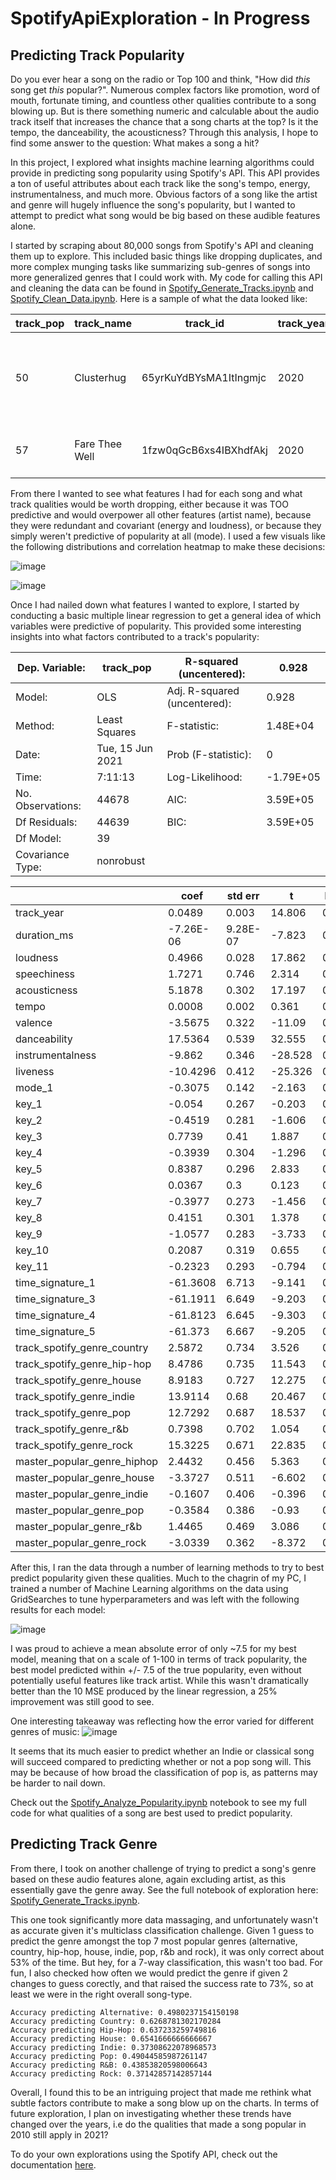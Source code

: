 # SpotifyApiExploration - In Progress

## Predicting Track Popularity
Do you ever hear a song on the radio or Top 100 and think, "How did *this* song get *this* popular?". Numerous complex factors like promotion, word of mouth, fortunate timing, and countless other qualities contribute to a song blowing up. But is there something numeric and calculable about the audio track itself that increases the chance that a song charts at the top? Is it the tempo, the danceability, the acousticness? Through this analysis, I hope to find some answer to the question: What makes a song a hit?

In this project, I explored what insights machine learning algorithms could provide in predicting song popularity using Spotify's API. This API provides a ton of useful attributes about each track like the song's tempo, energy, instrumentalness, and much more. Obvious factors of a song like the artist and genre will hugely influence the song's popularity, but I wanted to attempt to predict what song would be big based on these audible features alone.

I started by scraping about 80,000 songs from Spotify's API and cleaning them up to explore. This included basic things like dropping duplicates, and more complex munging tasks like summarizing sub-genres of songs into more generalized genres that I could work with. My code for calling this API and cleaning the data can be found in [Spotify_Generate_Tracks.ipynb](https://github.com/ekatnic/SpotifyApiExploration/blob/master/Spotify_Generate_Tracks.ipynb) and [Spotify_Clean_Data.ipynb](https://github.com/ekatnic/SpotifyApiExploration/blob/master/Spotify_Clean_Data.ipynb). Here is a sample of what the data looked like:

| track_pop | track_name     | track_id               | track_year | track_spotify_genre | art_name                            | art_id                 | alb_name   | alb_id                 | art_genre                                           | duration_ms | time_signature | key | loudness | energy | speechiness | acousticness | mode | tempo   | valence | danceability | instrumentalness | liveness | genre_words                                         | master_popular_genre |
|-----------|----------------|------------------------|------------|---------------------|-------------------------------------|------------------------|------------|------------------------|-----------------------------------------------------|-------------|----------------|-----|----------|--------|-------------|--------------|------|---------|---------|--------------|------------------|----------|-----------------------------------------------------|----------------------|
| 50        | Clusterhug     | 65yrKuYdBYsMA1ItIngmjc | 2020       | rock                | I DONT KNOW HOW   BUT THEY FOUND ME | 0Raaw7kr1Vzat4ZvHzjsJR | RAZZMATAZZ | 7q8hYYZgsIQCXibLzwiPll | ['alt z', 'indie   pop', 'modern alternative roc... | 192066      | 4              | 0   | -4.067   | 0.837  | 0.052       | 0.00324      | 1    | 121.901 | 0.23    | 0.476        | 0                | 0.105    | {'alt': 1, 'z':   1, 'indie': 1, 'pop': 1, 'mode... | rock                 |
| 57        | Fare Thee Well | 1fzw0qGcB6xs4IBXhdfAkj | 2020       | rock                | Stone Temple   Pilots               | 2UazAtjfzqBF0Nho2awK4z | Perdida    | 27evZfDFySSv4dcje8afMI | ['alternative   metal', 'alternative rock', 'gru... | 261880      | 4              | 7   | -8.709   | 0.371  | 0.0272      | 0.547        | 1    | 66.853  | 0.196   | 0.431        | 0.0154           | 0.0921   | {'alternative':   2, 'metal': 2, 'rock': 4, 'gru... | rock                 |

From there I wanted to see what features I had for each song and what track qualities would be worth dropping, either because it was TOO predictive and would overpower all other features (artist name), because they were redundant and covariant (energy and loudness), or because they simply weren't predictive of popularity at all (mode). I used a few visuals like the following distributions and correlation heatmap to make these decisions:

![image](https://user-images.githubusercontent.com/25894069/122130209-29ab4c00-cdec-11eb-8fda-e765e54cd7c0.png)

![image](https://user-images.githubusercontent.com/25894069/122130230-2d3ed300-cdec-11eb-86e2-d10e675808f7.png)

Once I had nailed down what features I wanted to explore, I started by conducting a basic multiple linear regression to get a general idea of which variables were predictive of popularity. This provided some interesting insights into what factors contributed to a track's popularity:

| Dep.   Variable:    | track_pop        | R-squared   (uncentered):      | 0.928     |
|---------------------|------------------|--------------------------------|-----------|
| Model:              | OLS              | Adj. R-squared   (uncentered): | 0.928     |
| Method:             | Least Squares    | F-statistic:                   | 1.48E+04  |
| Date:               | Tue, 15 Jun 2021 | Prob (F-statistic):            | 0         |
| Time:               | 7:11:13          | Log-Likelihood:                | -1.79E+05 |
| No.   Observations: | 44678            | AIC:                           | 3.59E+05  |
| Df Residuals:       | 44639            | BIC:                           | 3.59E+05  |
| Df Model:           | 39               |                                |           |
| Covariance   Type:  | nonrobust        |                                |           |

|                             | coef      | std err  | t       | P>\|t\| | [0.025    | 0.975]    |
|-----------------------------|-----------|----------|---------|---------|-----------|-----------|
| track_year                  | 0.0489    | 0.003    | 14.806  | 0       | 0.042     | 0.055     |
| duration_ms                 | -7.26E-06 | 9.28E-07 | -7.823  | 0       | -9.08E-06 | -5.44E-06 |
| loudness                    | 0.4966    | 0.028    | 17.862  | 0       | 0.442     | 0.551     |
| speechiness                 | 1.7271    | 0.746    | 2.314   | 0.021   | 0.264     | 3.19      |
| acousticness                | 5.1878    | 0.302    | 17.197  | 0       | 4.597     | 5.779     |
| tempo                       | 0.0008    | 0.002    | 0.361   | 0.718   | -0.004    | 0.005     |
| valence                     | -3.5675   | 0.322    | -11.09  | 0       | -4.198    | -2.937    |
| danceability                | 17.5364   | 0.539    | 32.555  | 0       | 16.481    | 18.592    |
| instrumentalness            | -9.862    | 0.346    | -28.528 | 0       | -10.54    | -9.184    |
| liveness                    | -10.4296  | 0.412    | -25.326 | 0       | -11.237   | -9.622    |
| mode_1                      | -0.3075   | 0.142    | -2.163  | 0.031   | -0.586    | -0.029    |
| key_1                       | -0.054    | 0.267    | -0.203  | 0.839   | -0.577    | 0.469     |
| key_2                       | -0.4519   | 0.281    | -1.606  | 0.108   | -1.003    | 0.1       |
| key_3                       | 0.7739    | 0.41     | 1.887   | 0.059   | -0.03     | 1.578     |
| key_4                       | -0.3939   | 0.304    | -1.296  | 0.195   | -0.99     | 0.202     |
| key_5                       | 0.8387    | 0.296    | 2.833   | 0.005   | 0.259     | 1.419     |
| key_6                       | 0.0367    | 0.3      | 0.123   | 0.902   | -0.551    | 0.624     |
| key_7                       | -0.3977   | 0.273    | -1.456  | 0.145   | -0.933    | 0.138     |
| key_8                       | 0.4151    | 0.301    | 1.378   | 0.168   | -0.175    | 1.006     |
| key_9                       | -1.0577   | 0.283    | -3.733  | 0       | -1.613    | -0.502    |
| key_10                      | 0.2087    | 0.319    | 0.655   | 0.512   | -0.416    | 0.833     |
| key_11                      | -0.2323   | 0.293    | -0.794  | 0.427   | -0.806    | 0.341     |
| time_signature_1            | -61.3608  | 6.713    | -9.141  | 0       | -74.518   | -48.204   |
| time_signature_3            | -61.1911  | 6.649    | -9.203  | 0       | -74.223   | -48.159   |
| time_signature_4            | -61.8123  | 6.645    | -9.303  | 0       | -74.836   | -48.789   |
| time_signature_5            | -61.373   | 6.667    | -9.205  | 0       | -74.441   | -48.305   |
| track_spotify_genre_country | 2.5872    | 0.734    | 3.526   | 0       | 1.149     | 4.025     |
| track_spotify_genre_hip-hop | 8.4786    | 0.735    | 11.543  | 0       | 7.039     | 9.918     |
| track_spotify_genre_house   | 8.9183    | 0.727    | 12.275  | 0       | 7.494     | 10.342    |
| track_spotify_genre_indie   | 13.9114   | 0.68     | 20.467  | 0       | 12.579    | 15.244    |
| track_spotify_genre_pop     | 12.7292   | 0.687    | 18.537  | 0       | 11.383    | 14.075    |
| track_spotify_genre_r&b     | 0.7398    | 0.702    | 1.054   | 0.292   | -0.636    | 2.116     |
| track_spotify_genre_rock    | 15.3225   | 0.671    | 22.835  | 0       | 14.007    | 16.638    |
| master_popular_genre_hiphop | 2.4432    | 0.456    | 5.363   | 0       | 1.55      | 3.336     |
| master_popular_genre_house  | -3.3727   | 0.511    | -6.602  | 0       | -4.374    | -2.371    |
| master_popular_genre_indie  | -0.1607   | 0.406    | -0.396  | 0.692   | -0.956    | 0.634     |
| master_popular_genre_pop    | -0.3584   | 0.386    | -0.93   | 0.353   | -1.114    | 0.397     |
| master_popular_genre_r&b    | 1.4465    | 0.469    | 3.086   | 0.002   | 0.528     | 2.365     |
| master_popular_genre_rock   | -3.0339   | 0.362    | -8.372  | 0       | -3.744    | -2.324    |

After this, I ran the data through a number of learning methods to try to best predict popularity given these qualities. Much to the chagrin of my PC, I trained a number of Machine Learning algorithms on the data using GridSearches to tune hyperparameters and was left with the following results for each model:

![image](https://user-images.githubusercontent.com/25894069/122119268-d4683e00-cddd-11eb-8099-683732aff735.png)

I was proud to achieve a mean absolute error of only ~7.5 for my best model, meaning that on a scale of 1-100 in terms of track popularity, the best model predicted within +/- 7.5 of the true popularity, even without potentially useful features like track artist. While this wasn't dramatically better than the 10 MSE produced by the linear regression, a 25% improvement was still good to see.

One interesting takeaway was reflecting how the error varied for different genres of music:
![image](https://user-images.githubusercontent.com/25894069/121953776-d618ff80-cd12-11eb-81aa-ee4c8e0a2281.png)

It seems that its much easier to predict whether an Indie or classical song will succeed compared to predicting whether or not a pop song will. This may be because of how broad the classification of pop is, as patterns may be harder to nail down.

Check out the [Spotify_Analyze_Popularity.ipynb](https://github.com/ekatnic/SpotifyApiExploration/blob/master/Spotify_Analyze_Popularity.ipynb) notebook to see my full code for what qualities of a song are best used to predict popularity. 

## Predicting Track Genre
From there, I took on another challenge of trying to predict a song's genre based on these audio features alone, again excluding artist, as this essentially gave the genre away. See the full notebook of exploration here: [Spotify_Generate_Tracks.ipynb](https://github.com/ekatnic/SpotifyApiExploration/blob/master/Spotify_Analyze_Genre.ipynb). 

This one took significantly more data massaging, and unfortunately wasn't as accurate given it's multiclass classification challenge. Given 1 guess to predict the genre amongst the top 7 most popular genres (alternative, country, hip-hop, house, indie, pop, r&b and rock), it was only correct about 53% of the time. But hey, for a 7-way classification, this wasn't too bad. For fun, I also checked how often we would predict the genre if given 2 changes to guess corectly, and that raised the success rate to 73%, so at least we were in the right overall song-type.

```
Accuracy predicting Alternative: 0.4980237154150198
Accuracy predicting Country: 0.6268781302170284
Accuracy predicting Hip-Hop: 0.637233259749816
Accuracy predicting House: 0.6541666666666667
Accuracy predicting Indie: 0.37308622078968573
Accuracy predicting Pop: 0.49044585987261147
Accuracy predicting R&B: 0.43853820598006643
Accuracy predicting Rock: 0.37142857142857144
```

Overall, I found this to be an intriguing project that made me rethink what subtle factors contribute to make a song blow up on the charts. In terms of future exploration, I plan on investigating whether these trends have changed over the years, i.e do the qualities that made a song popular in 2010 still apply in 2021?

To do your own explorations using the Spotify API, check out the documentation [here](https://developer.spotify.com/documentation/web-api/).

